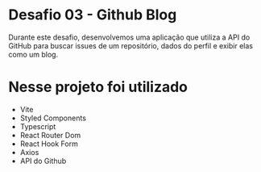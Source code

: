 # Desafio 03 - Github Blog

Durante este desafio, desenvolvemos uma aplicação que utiliza a API do GitHub para buscar issues de um repositório, dados do perfil e exibir elas como um blog.


# Nesse projeto foi utilizado
* Vite
* Styled Components
* Typescript
* React Router Dom
* React Hook Form
* Axios
* API do Github
